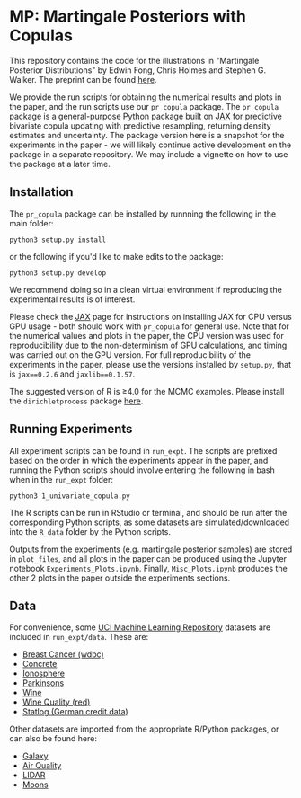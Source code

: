 # MP: Martingale Posteriors with Copulas
This repository contains the code for the illustrations in "Martingale Posterior Distributions" by Edwin Fong, Chris Holmes and Stephen G. Walker. The preprint can be found [here](). 

We provide the run scripts for obtaining the numerical results and plots in the paper, and the run scripts use our `pr_copula` package. The `pr_copula` package is a general-purpose Python package built on [JAX](https://github.com/google/jax) for predictive bivariate copula updating with predictive resampling, returning density estimates and uncertainty. The package version here is a snapshot for the experiments in the paper - we will likely continue active development on the package in a separate repository. We may include a vignette on how to use the package at a later time. 


## Installation
The `pr_copula` package can be installed by runnning the following in the main folder:
```
python3 setup.py install
```
or the following if you'd like to make edits to the package:
```
python3 setup.py develop
```
We recommend doing so in a clean virtual environment if reproducing the experimental results is of interest.

Please check the [JAX](https://github.com/google/jax) page for instructions on installing JAX for CPU versus GPU usage - both should work with `pr_copula` for general use. Note that for the numerical values and plots in the paper, the CPU version was used for reproducibility due to the non-determinism of GPU calculations, and timing was carried out on the GPU version. For full reproducibility of the experiments in the paper, please use the versions installed by `setup.py`, that is `jax==0.2.6` and `jaxlib==0.1.57`. 

The suggested version of R is ≥4.0 for the MCMC examples. Please install the `dirichletprocess` package [here](https://cran.r-project.org/web/packages/dirichletprocess/index.html).

## Running Experiments
All experiment scripts can be found in `run_expt`. The scripts are prefixed based on the order in which the experiments appear in the paper, and running the Python scripts should involve entering the following in bash when in the `run_expt` folder:
```
python3 1_univariate_copula.py
```
The R scripts can be run in RStudio or terminal, and should be run after the corresponding Python scripts, as some datasets are simulated/downloaded into the `R_data` folder by the Python scripts. 

Outputs from the experiments (e.g. martingale posterior samples) are stored in `plot_files`, and all plots in the paper can be produced using the Jupyter notebook `Experiments_Plots.ipynb`. Finally, `Misc_Plots.ipynb` produces the other 2 plots in the paper outside the experiments sections.

## Data
For convenience, some [UCI Machine Learning Repository](https://archive.ics.uci.edu/ml/index.php) datasets are included in `run_expt/data`. These are:
- [Breast Cancer (wdbc)](https://archive.ics.uci.edu/ml/datasets/Breast+Cancer+Wisconsin+(Diagnostic))
- [Concrete](https://archive.ics.uci.edu/ml/datasets/concrete+compressive+strength)
- [Ionosphere](http://archive.ics.uci.edu/ml/datasets/Ionosphere)
- [Parkinsons](https://archive.ics.uci.edu/ml/datasets/parkinsons)
- [Wine](https://archive.ics.uci.edu/ml/datasets/wine)
- [Wine Quality (red)](https://archive.ics.uci.edu/ml/datasets/wine+quality)
- [Statlog (German credit data)](https://archive.ics.uci.edu/ml/datasets/statlog+(german+credit+data))

Other datasets are imported from the appropriate R/Python packages, or can also be found here:
- [Galaxy](https://stat.ethz.ch/R-manual/R-devel/library/MASS/html/galaxies.html)
- [Air Quality](https://stat.ethz.ch/R-manual/R-devel/library/datasets/html/airquality.html)
- [LIDAR](http://www.stat.cmu.edu/~larry/all-of-nonpar/=data/lidar.dat)
- [Moons](https://scikit-learn.org/stable/modules/generated/sklearn.datasets.make_moons.html)
